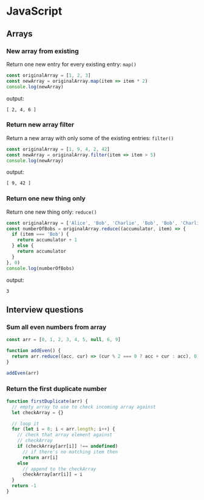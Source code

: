 # JavaScript

## Arrays

### New array from existing

Return one new entry for every existing entry: `map()`

```js
const originalArray = [1, 2, 3]
const newArray = originalArray.map(item => item * 2)
console.log(newArray)
```

output:

```
[ 2, 4, 6 ]
```

### Return new array filter

Return a new array with only some of the existing entries: `filter()`

```js
const originalArray = [1, 9, 4, 2, 42]
const newArray = originalArray.filter(item => item > 5)
console.log(newArray)
```

output:

```
[ 9, 42 ]
```

### Return one new thing only

Return one new thing only: `reduce()`

```js
const originalArray = ['Alice', 'Bob', 'Charlie', 'Bob', 'Bob', 'Charlie']
const numberOfBobs = originalArray.reduce((accumulator, item) => {
  if (item === 'Bob') {
    return accumulator + 1
  } else {
    return accumulator
  }
}, 0)
console.log(numberOfBobs)
```

output:

```
3
```

## Interview questions

### Sum all even numbers from array

```js
const arr = [0, 1, 2, 3, 4, 5, null, 6, 9]

function addEven() {
  return arr.reduce((acc, cur) => (cur % 2 === 0 ? acc + cur : acc), 0)
}

addEven(arr)
```

### Return the first duplicate number

```js
function firstDuplicate(arr) {
  // empty array to use to check incoming array against
  let checkArray = {}

  // loop it
  for (let i = 0; i < arr.length; i++) {
    // check that array element against
    // checkArray
    if (checkArray[arr[i]] !== undefined)
      // if there's no matching item then
      return arr[i]
    else
      // append to the checkArray
      checkArray[arr[i]] = i
  }
  return -1
}
```

